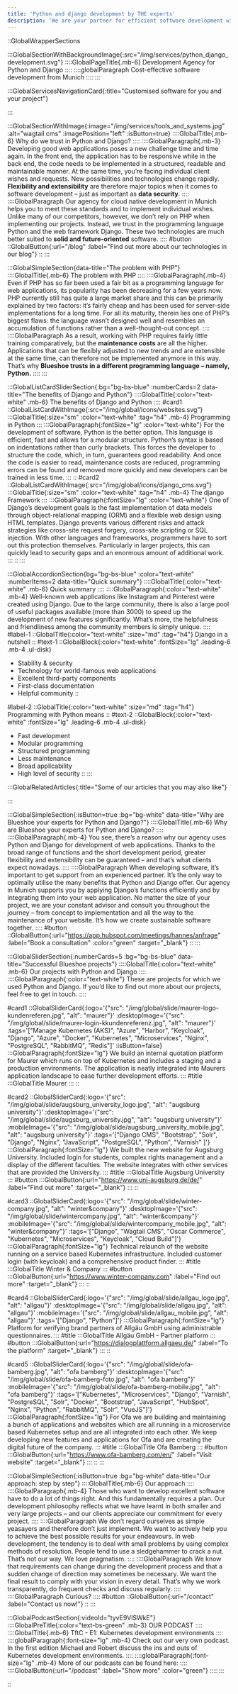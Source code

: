 ```yaml
---
title: 'Python and django development by THE experts'
description: 'We are your partner for efficient software development with Python and Django. On time and on budget. ✅ Modern ✅ Scalable ✅ Fast'
---
```


::GlobalWrapperSections

:::GlobalSectionWithBackgroundImage{:src="/img/services/python_django_development.svg"}
::::GlobalPageTitle{.mb-6}
Development Agency for Python and Django
::::
::::globalParagraph
Cost-effective software development from Munich
::::
:::

:::GlobalServicesNavigationCard{:title="Customised software for you and your project"}

:::

:::GlobalSectionWithImage{:image="/img/services/tools_and_systems.jpg" :alt="wagtail cms" :imagePosition="left" :isButton=true}
::::GlobalTitle{.mb-6}
Why do we trust in Python and Django?
::::
::::GlobalParagraph{.mb-3}
Developing good web applications poses a new challenge time and time again. In the front end, the application has to be responsive while in the back end, the code needs to be implemented in a structured, readable and maintainable manner. At the same time, you’re facing individual client wishes and requests. New possibilities and technologies change rapidly. **Flexibility and extensibility** are therefore major topics when it comes to software development – just as important as **data security**.
::::
::::GlobalParagraph
Our agency for cloud native development in Munich helps you to meet these standards and to implement individual wishes. Unlike many of our competitors, however, we don’t rely on PHP when implementing our projects. Instead, we trust in the programming language Python and the web framework Django. These two technologies are much better suited to **solid and future-oriented** software.
::::
#button
::GlobalButton{:url="/blog" :label="Find out more about our technologies in our blog"}
::
:::

:::GlobalSimpleSection{data-title="The problem with PHP"}
::::GlobalTitle{.mb-6}
The problem with PHP
::::
::::GlobalParagraph{.mb-4}
Even if PHP has so far been used a fair bit as a programming language for web applications, its popularity has been decreasing for a few years now. PHP currently still has quite a large market share and this can be primarily explained by two factors: it’s fairly cheap and has been used for server-side implementations for a long time. For all its maturity, therein lies one of PHP’s biggest flaws: the language wasn’t designed well and resembles an accumulation of functions rather than a well-thought-out concept.
::::
::::GlobalParagraph
As a result, working with PHP requires fairly little training comparatively, but the **maintenance costs** are all the higher. Applications that can be flexibly adjusted to new trends and are extensible at the same time, can therefore not be implemented anymore in this way. That’s why **Blueshoe trusts in a different programming language – namely, Python.**
::::
:::

:::GlobalListCardSliderSection{:bg="bg-bs-blue" :numberCards=2 data-title="The benefits of Django and Python"}
::::GlobalTitle{:color="text-white" .mb-6}
The benefits of Django and Python
::::
#card1
::GlobalListCardWithImage{:src="/img/global/icons/websites.svg"}
:::GlobalTitle{:size="sm" :color="text-white" :tag="h4" .mb-4}
Programming in Python
:::
:::GlobalParagraph{:fontSize="lg" :color="text-white"}
For the development of software, Python is the better option. This language is efficient, fast and allows for a modular structure. Python’s syntax is based on indentations rather than curly brackets. This forces the developer to structure the code, which, in turn, guarantees good readability. And once the code is easier to read, maintenance costs are reduced, programming errors can be found and removed more quickly and new developers can be trained in less time.
:::
::
#card2
::GlobalListCardWithImage{:src="/img/global/icons/django_cms.svg"}
:::GlobalTitle{:size="sm" :color="text-white" :tag="h4" .mb-4}
The django Framework
:::
:::GlobalParagraph{:fontSize="lg" :color="text-white"}
One of Django’s development goals is the fast implementation of data models through object-relational mapping (ORM) and a flexible web design using HTML templates. Django prevents various different risks and attack strategies like cross-site request forgery, cross-site scripting or SQL injection. With other languages and frameworks, programmers have to sort out this protection themselves. Particularly in larger projects, this can quickly lead to security gaps and an enormous amount of additional work.
:::
::
:::

:::GlobalAccordionSection{bg="bg-bs-blue" :color="text-white" :numberItems=2 data-title="Quick summary"}
::::GlobalTitle{:color="text-white" .mb-6}
Quick summary
::::
::::GlobalParagraph{:color="text-white" .mb-4}
Well-known web applications like Instagram and Pinterest were created using Django. Due to the large community, there is also a large pool of useful packages available (more than 3000) to speed up the development of new features significantly. What’s more, the helpfulness and friendliness among the community members is simply unique.
::::
#label-1
::GlobalTitle{:color="text-white" :size="md" :tag="h4"}
Django in a nutshell
::
#text-1
::GlobalBlock{:color="text-white" :fontSize="lg" .leading-6 .mb-4 .ul-disk}
- Stability & security
- Technology for world-famous web applications
- Excellent third-party components
- First-class documentation
- Helpful community
::

#label-2
::GlobalTitle{:color="text-white" :size="md" :tag="h4"}
Programming with Python means
::
#text-2
::GlobalBlock{:color="text-white" :fontSize="lg" .leading-6 .mb-4 .ul-disk}
- Fast development
- Modular programming
- Structured programming
- Less maintenance
- Broad applicability
- High level of security
::
:::

:::GlobalRelatedArticles{:title="Some of our articles that you may also like"}

:::

:::GlobalSimpleSection{:isButton=true :bg="bg-white" data-title="Why are Blueshoe your experts for Python and Django?"}
::::GlobalTitle{.mb-6}
Why are Blueshoe your experts for Python and Django?
::::
::::GlobalParagraph{.mb-4}
You see, there’s a reason why our agency uses Python and Django for development of web applications. Thanks to the broad range of functions and the short development period, greater flexibility and extensibility can be guaranteed – and that’s what clients expect nowadays.
::::
::::GlobalParagraph
When developing software, it’s important to get support from an experienced partner. It’s the only way to optimally utilise the many benefits that Python and Django offer. Our agency in Munich supports you by applying Django’s functions efficiently and by integrating them into your web application. No matter the size of your project, we are your constant advisor and consult you throughout the journey – from concept to implementation and all the way to the maintenance of your website. It’s how we create sustainable software together.
::::
#button
::GlobalButton{:url="https://app.hubspot.com/meetings/hannes/anfrage" :label="Book a consultation" :color="green" :target="_blank"}
::
:::

:::GlobalSliderSection{:numberCards=5 :bg="bg-bs-blue" data-title="Successful Blueshoe projects"}
::::GlobalTitle{:color="text-white" .mb-6}
Our projects with Python and Django
::::
::::GlobalParagraph{:color="text-white"}
These are projects for which we used Python and Django. If you’d like to find out more about our projects, feel free to get in touch.
::::

#card1
::GlobalSliderCard{:logo='{"src": "/img/global/slide/maurer-logo-kundenreferen.jpg", "alt": "maurer"}' :desktopImage='{"src": "/img/global/slide/maurer-login-kkundenreferenz.jpg", "alt": "maurer"}' :tags='["Manage Kubernetes (AKS)", "Azure", "Harbor", "Keycloak", "Django", "Azure", "Docker", "Kubernetes", "Microservices", "Nginx", "PostgreSQL", "RabbitMQ", "Redis"]' :isButton=false}
:::GlobalParagraph{:fontSize="lg"}
We build an internal quotation platform for Maurer which runs on top of Kubernetes and includes a staging and a production environments. The application is neatly integrated into Maurers application landscape to ease further development efforts.
:::
#title
:::GlobalTitle
Maurer
:::
::

#card2
::GlobalSliderCard{:logo='{"src": "/img/global/slide/augsburg_university_logo.jpg", "alt": "augsburg university"}' :desktopImage='{"src": "/img/global/slide/augsburg_university.jpg", "alt": "augsburg university"}' :mobileImage='{"src": "/img/global/slide/augsburg_university_mobile.jpg", "alt": "augsburg university"}' :tags='["Django CMS", "Bootstrap", "Solr", "Django", "Nginx", "JavaScript", "PostgreSQL", "Python", "Varnish"  ]'}
:::GlobalParagraph{:fontSize="lg"}
We built the new website for Augsburg University. Included login for students, complex rights management and a display of the different faculties. The website integrates with other services that are provided the University.
:::
#title
:::GlobalTitle
Augsburg University
:::
#button
:::GlobalButton{:url="https://www.uni-augsburg.de/de/" :label="Find out more" :target="_blank"}
:::
::

#card3
::GlobalSliderCard{:logo='{"src": "/img/global/slide/winter-company.jpg", "alt": "winter&company"}' :desktopImage='{"src": "/img/global/slide/wintercompany.jpg", "alt": "winter&company"}' :mobileImage='{"src": "/img/global/slide/wintercompany_mobile.jpg", "alt": "winter&company"}' :tags='["Django", "Wagtail CMS", "Oscar Commerce", "Kubernetes", "Microservices", "Keycloak", "Cloud Build"]'}
:::GlobalParagraph{:fontSize="lg"}
Technical relaunch of the website running on a service based Kubernetes infrastructure. Included customer login (with keycloak) and a comprehensive product finder.
:::
#title
:::GlobalTitle
Winter & Company
:::
#button
:::GlobalButton{:url="https://www.winter-company.com" :label="Find out more" :target="_blank"}
:::
::

#card4
::GlobalSliderCard{:logo='{"src": "/img/global/slide/allgau_logo.jpg", "alt": "allgau"}' :desktopImage='{"src": "/img/global/slide/allgau.jpg", "alt": "allgau"}' :mobileImage='{"src": "/img/global/slide/allgau_mobile.jpg", "alt": "allgau"}' :tags='["Django", "Python"]'}
:::GlobalParagraph{:fontSize="lg"}
Platform for verifying brand partners of Allgäu GmbH using administrable questionnaires.
:::
#title
:::GlobalTitle
Allgäu GmbH - Partner platform
:::
#button
:::GlobalButton{:url="https://dialogplattform.allgaeu.de/" :label="To the platform" :target="_blank"}
:::
::

#card5
::GlobalSliderCard{:logo='{"src": "/img/global/slide/ofa-bamberg.jpg", "alt": "ofa bamberg"}' :desktopImage='{"src": "/img/global/slide/ofa-bamberg-foto.jpg", "alt": "ofa bamberg"}' :mobileImage='{"src": "/img/global/slide/ofa-bamberg-mobile.jpg", "alt": "ofa bamberg"}' :tags='["Kubernetes", "Microservices", "Django", "Varnish", "PostgreSQL", "Solr", "Docker", "Bootstrap", "JavaScript", "HubSpot", "Nginx", "Python", "RabbitMQ", "Solr", "VueJS"]'}
:::GlobalParagraph{:fontSize="lg"}
For Ofa we are building and maintaining a bunch of applications and websites which are all running in a microservice based Kubernetes setup and are all integrated into each other. We keep developing new features and applications for Ofa and are creating the digital future of the company.
:::
#title
:::GlobalTitle
Ofa Bamberg
:::
#button
:::GlobalButton{:url="https://www.ofa-bamberg.com/en/" :label="Visit website" :target="_blank"}
:::
::
:::

:::GlobalSimpleSection{:isButton=true :bg="bg-white" data-title="Our approach: step by step"}
::::GlobalTitle{.mb-6}
Our approach
::::
::::GlobalParagraph{.mb-4}
Those who want to develop excellent software have to do a lot of things right. And this fundamentally requires a plan. Our development philosophy reflects what we have learnt in both smaller and very large projects – and our clients appreciate our commitment for every project.
::::
::::GlobalParagraph
We don’t regard ourselves as simple yeasayers and therefore don’t just implement. We want to actively help you to achieve the best possible results for your endeavours. In web development, the tendency is to deal with small problems by using complex methods of resolution. People tend to use a sledgehammer to crack a nut. That’s not our way. We love pragmatism.
::::
::::GlobalParagraph
We know that requirements can change during the development process and that a sudden change of direction may sometimes be necessary. We want the final result to comply with your vision in every detail. That’s why we work transparently, do frequent checks and discuss regularly.
::::
::::GlobalParagraph
Curious?
::::
#button
::GlobalButton{:url="/contact" :label="Contact us now!"}
::
:::

:::GlobalPodcastSection{:videoId="tyvE9VlSWkE"}
::::GlobalPreTitle{:color="text-bs-green" .mb-3}
OUR PODCAST
::::
::::GlobalTitle{.mb-6}
TftC - E1: Kubernetes development environments
::::
::::globalParagraph{:font-size="lg" .mb-4}
Check out our very own podcast. In the first edition Michael and Robert discuss the ins and outs of Kubernetes development environments.
::::
::::globalParagraph{:font-size="lg" .mb-4}
More of our podcasts can be found here:
::::
::::GlobalButton{:url="/podcast" :label="Show more" :color="green"}
::::
:::

::